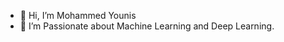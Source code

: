 - 👋 Hi, I’m Mohammed Younis
- 👀 I’m Passionate about Machine Learning and Deep Learning.


<!---
medoyounis/medoyounis is a ✨ special ✨ repository because its `README.md` (this file) appears on your GitHub profile.
You can click the Preview link to take a look at your changes.
--->

